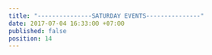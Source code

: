 ```yaml
---
title: "---------------SATURDAY EVENTS---------------"
date: 2017-07-04 16:33:00 +07:00
published: false
position: 14
---
```


